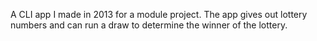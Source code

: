 A CLI app I made in 2013 for a module project. 
The app gives out lottery numbers and can run a draw to determine the winner of the lottery.
